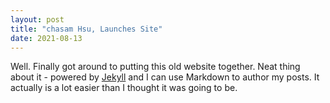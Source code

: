 ```yaml
---
layout: post
title: "chasam Hsu, Launches Site"
date: 2021-08-13
---
```


Well. Finally got around to putting this old website together. Neat thing about it - powered by [Jekyll](http://jekyllrb.com) and I can use Markdown to author my posts. It actually is a lot easier than I thought it was going to be.
